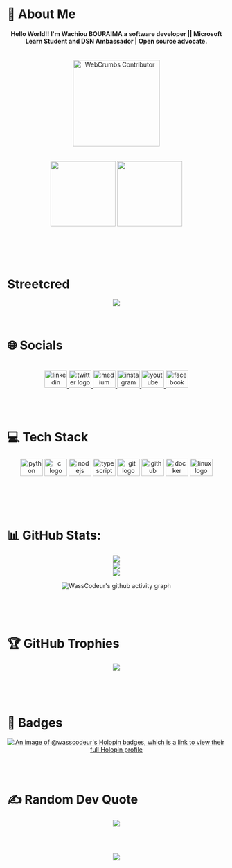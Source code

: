 # 💫 About Me
<h4 align="center">Hello World!! I'm Wachiou BOURAIMA a software developer || Microsoft Learn Student and DSN Ambassador | Open source advocate.</h4>
<br clear="both">

<div align="center">
<a href="https://github.com/webcrumbs-community/webcrumbs" >
  <img
    src="https://github.com/webcrumbs-community/webcrumbs/blob/main/src/img/contributor-badge.png"
    alt="WebCrumbs Contributor"
    width="200px"
  />
</a>
</div>

<br clear="both">
<br clear="both">


<div align="center">
    <img src="https://github.com/WassCodeur/WassCodeur/assets/100234404/1958e6d5-cd3f-4a0c-b766-1b613d6d6088" width="150"/>
  <img src="https://media.giphy.com/media/M9gbBd9nbDrOTu1Mqx/giphy.gif" width="150"/>
  
</div>

###

<br clear="both">
<br clear="both">
<br clear="both">

# Streetcred

<div align="center">
<a href="https://www.tublian.com/profile/WassCodeur?ss=true"><img src="https://t74hnvwwsd.execute-api.us-east-1.amazonaws.com/dev/ft/profile/streetcred/badge/WassCodeur?type=with_score"></a>
</div>

<br clear="both">
<br clear="both">

# 🌐 Socials

###

<br clear="both">

<div align="center" style="text-align: center;">
  <a href="https://www.linkedin.com/in/wasscodeur/?locale=en_US" target="_blank">
    <img src="https://raw.githubusercontent.com/maurodesouza/profile-readme-generator/master/src/assets/icons/social/linkedin/default.svg" width="52" height="40" alt="linkedin logo" />
  </a>
  <a href="https://twitter.com/WassCodeur" target="_blank">
    <img src="https://raw.githubusercontent.com/maurodesouza/profile-readme-generator/master/src/assets/icons/social/twitter/default.svg" width="52" height="40" alt="twitter logo" />
  </a>
  <a href="https://medium.com/@WassCodeur" target="_blank">
    <img src="https://raw.githubusercontent.com/maurodesouza/profile-readme-generator/master/src/assets/icons/social/medium/default.svg" width="52" height="40" alt="medium logo" />
  </a>
  <a href="https://www.instagram.com/wasscodeur/" target="_blank">
    <img src="https://raw.githubusercontent.com/maurodesouza/profile-readme-generator/master/src/assets/icons/social/instagram/default.svg" width="52" height="40" alt="instagram logo" />
  </a>
  <a href="https://www.youtube.com/@WassCodeur" target="_blank">
    <img src="https://raw.githubusercontent.com/maurodesouza/profile-readme-generator/master/src/assets/icons/social/youtube/default.svg" width="52" height="40" alt="youtube logo" />
  </a>
  <a href="https://www.facebook.com/WassCodeur/" target="_blank">
    <img src="https://raw.githubusercontent.com/maurodesouza/profile-readme-generator/master/src/assets/icons/social/facebook/default.svg" width="52" height="40" alt="facebook logo" />
  </a>
</div>

<br clear="both">
<br clear="both">
<br clear="both">

# 💻 Tech Stack

###

<div align="center">
  <img src="https://cdn.jsdelivr.net/gh/devicons/devicon/icons/python/python-original.svg" height="40" width="52" alt="python logo"  />
  <img src="https://cdn.jsdelivr.net/gh/devicons/devicon/icons/c/c-original.svg" height="40" width="52" alt="c logo"  />
  <img src="https://cdn.jsdelivr.net/gh/devicons/devicon/icons/nodejs/nodejs-original.svg" height="40" width="52" alt="nodejs logo"  />
  <img src="https://cdn.jsdelivr.net/gh/devicons/devicon/icons/typescript/typescript-original.svg" height="40" width="52" alt="typescript logo"  />
  <img src="https://cdn.jsdelivr.net/gh/devicons/devicon/icons/git/git-original.svg" height="40" width="52" alt="git logo"  />
  <img src="https://cdn.jsdelivr.net/gh/devicons/devicon/icons/github/github-original.svg" height="40" width="52" alt="github logo"  />
  <img src="https://cdn.jsdelivr.net/gh/devicons/devicon/icons/docker/docker-original.svg" height="40" width="52" alt="docker logo"  />
  <img src="https://cdn.jsdelivr.net/gh/devicons/devicon/icons/linux/linux-original.svg" height="40" width="52" alt="linux logo"  />

</div>

###
<br clear="both">
<br clear="both">
<br clear="both">

# 📊 GitHub Stats:
<div align="center">
  
![](https://github-readme-stats.vercel.app/api?username=WassCodeur&theme=dark&hide_border=false&include_all_commits=false&count_private=false)<br/>
![](https://github-readme-streak-stats.herokuapp.com/?user=WassCodeur&theme=dark&hide_border=false)<br/>
![](https://github-readme-stats.vercel.app/api/top-langs/?username=WassCodeur&theme=dark&hide_border=false&include_all_commits=false&count_private=false&layout=compact)

![WassCodeur's github activity graph](https://github-readme-activity-graph.vercel.app/graph?username=WassCodeur&theme=github-compact)

</div>



<br clear="both">
<br clear="both">
<br clear="both">

###

# 🏆 GitHub Trophies
<div align="center">
  
  ![](https://github-profile-trophy.vercel.app/?username=WassCodeur&theme=tokyonight&no-frame=false&no-bg=false&margin-w=4)  

</div>
<br clear="both">
<br clear="both">
<br clear="both">

# 🏅 Badges
<div align="center">
  
[![An image of @wasscodeur's Holopin badges, which is a link to view their full Holopin profile](https://holopin.me/wasscodeur)](https://holopin.io/@wasscodeur)


</div>
<br clear="both">
<br clear="both">

# ✍️ Random Dev Quote

<div align="center">

![](https://quotes-github-readme.vercel.app/api?type=horizontal&theme=radical)

</div>

<br clear="both">
<br clear="both">
<div align="center">

[![](https://visitcount.itsvg.in/api?id=WassCodeur&label=Profile%20Views&pretty=false)](https://visitcount.itsvg.in)

</div>
